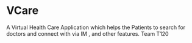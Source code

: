 # VCare

A Virtual Health Care Application which helps the Patients to search for doctors and connect with via IM , and other features. 
Team T120
